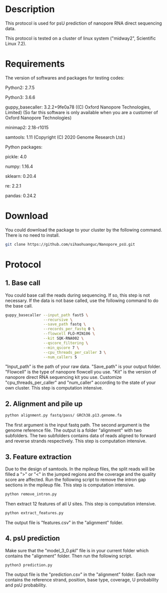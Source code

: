 # Description

This protocol is used for psU prediction of nanopore RNA direct sequencing data.

This protocol is tested on a cluster of linux system ("midway2", Scientific Linux 7.2).
# Requirements
The version of softwares and packages for testing codes:

Python2: 2.7.5

Python3: 3.6.6

guppy_basecaller: 3.2.2+9fe0a78 ((C) Oxford Nanopore Technologies, Limited) (So far this software is only available when you are a customer of Oxford Nanopore Technologies)

minimap2: 2.18-r1015

samtools: 1.11 (Copyright (C) 2020 Genome Research Ltd.)

Python packages:

pickle: 4.0

numpy: 1.16.4

sklearn: 0.20.4

re: 2.2.1

pandas: 0.24.2

# Download
You could download the package to your cluster by the following command. There is no need to install.
```bash
git clone https://github.com/sihaohuanguc/Nanopore_psU.git
```

# Protocol
## 1. Base call
You could base call the reads during sequencing. If so, this step is not necessary. If the data is not base called, use the following command to do the base call.
```bash
guppy_basecaller --input_path fast5 \
                 --recursive \
                 --save_path fastq \
                 --records_per_fastq 0 \
                 --flowcell FLO-MIN106 \
                 --kit SQK-RNA002 \
                 --qscore_filtering \
                 --min_qscore 7 \
                 --cpu_threads_per_caller 3 \
                 --num_callers 5
```
"Input_path" is the path of your raw data. "Save_path" is your output folder. "Flowcell" is the type of nanopore flowcell you use. "Kit" is the version of nanopore direct RNA sequencing kit you use. Customize "cpu_threads_per_caller" and "num_caller" according to the state of your own cluster. This step is computation intensive.

## 2. Alignment and pile up
```bash
python alignment.py fastq/pass/ GRCh38.p13.genome.fa
```
The first argument is the input fastq path. The second argument is the genome reference file.
The output is a folder "alignment" with two subfolders. The two subfolders contains data of reads aligned to forward and reverse strands respectively. This step is computation intensive.

## 3. Feature extraction
Due to the design of samtools. In the mpileup files, the split reads will be filled a ">" or "<" in the jumped regions and the coverage and the quality score are affected. Run the following script to remove the intron gap sections in the mpileup file. This step is computation intensive.
```bash
python remove_intron.py
```
Then extract 12 features of all U sites. This step is computation intensive.
```bash
python extract_features.py
```
The output file is "features.csv" in the "alignment" folder.

## 4. psU prediction
Make sure that the "model_3_0.pkl" file is in your current folder which contains the "alignment" folder. Then run the following script.
```bash
python3 prediction.py
```
The output file is the "prediction.csv" in the "alignment" folder. Each row contains the reference strand, position, base type, coverage, U probability and psU probability.




